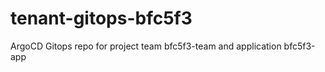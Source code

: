 # tenant-gitops-bfc5f3

ArgoCD Gitops repo for project team bfc5f3-team and application bfc5f3-app


